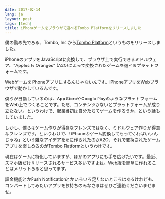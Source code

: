 ```yaml
---
date: 2017-02-14
lang: ja
layout: post
tags: [tech]
title: iPhoneゲームをブラウザで遊べるTombo Platformをリリースしました
---
```

僕の勤め先である、Tombo, Inc.から[Tombo Platform](https://app.tombo.io/)というものをリリースしました。

iPhoneのアプリをJavaScriptに変換して、ブラウザ上で実行できるミドルウェア、"Apples to Oranges" (A2O)によって変換されたゲームを遊べるプラットフォームです。

WebゲームをiPhoneアプリにするんじゃないんです。iPhoneアプリをWebブラウザで動かしているんです。

僕らが目指しているのは、App StoreやGoogle PlayのようなプラットフォームをWeb上でつくることです。ただ、コンテンツがないとプラットフォームが成り立たない。というわけで、起業当初は自分たちでゲームを作ろうか、という話もしていました。

しかし、僕らはゲーム作りが得意なフレンズではなく、ミドルウェア作りが得意なフレンズです。というわけで、「iPhoneのゲーム変換してもってくればいいんじゃね」という雑なアイデアを元に作られたのがA2O、それで変換されたゲームアプリを楽しめるのがTombo Platformというわけです。

現在はゲームに特化していますが、ほかのアプリにも手を広げたいです。最近、スマホ版だけリリースされるサービス多いですよね。Web版を簡単に作れることはメリットあると思ってます。

課金機能とかPush Notificationとかいろいろ足りないところはあるけれども、コンバートしてみたいアプリをお持ちのみなさまはぜひご連絡くださいませませ。
